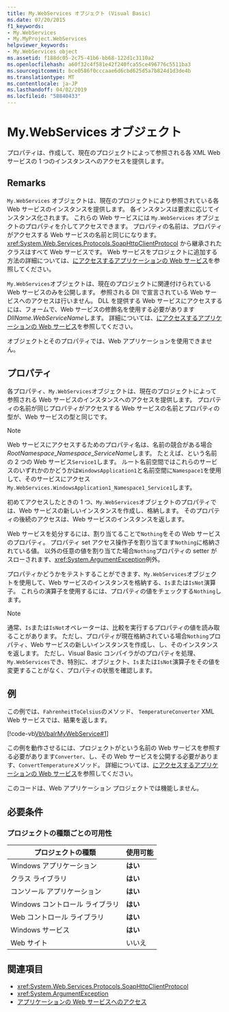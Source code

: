 ```yaml
---
title: My.WebServices オブジェクト (Visual Basic)
ms.date: 07/20/2015
f1_keywords:
- My.WebServices
- My.MyProject.WebServices
helpviewer_keywords:
- My.WebServices object
ms.assetid: f188dc05-2c75-41b6-bb68-122d1c3110a2
ms.openlocfilehash: a60f32c4f581e42f240fca55ce496776c5511ba3
ms.sourcegitcommit: bce0586f0cccaae6d6cbd625d5a7b824d1d3de4b
ms.translationtype: MT
ms.contentlocale: ja-JP
ms.lasthandoff: 04/02/2019
ms.locfileid: "58840433"
---
```

# <a name="mywebservices-object"></a>My.WebServices オブジェクト
プロパティは、作成して、現在のプロジェクトによって参照される各 XML Web サービスの 1 つのインスタンスへのアクセスを提供します。  
  
## <a name="remarks"></a>Remarks  
 `My.WebServices` オブジェクトは、現在のプロジェクトにより参照されている各 Web サービスのインスタンスを提供します。 各インスタンスは要求に応じてインスタンス化されます。 これらの Web サービスには `My.WebServices` オブジェクトのプロパティを介してアクセスできます。 プロパティの名前は、プロパティがアクセスする Web サービスの名前と同じになります。 <xref:System.Web.Services.Protocols.SoapHttpClientProtocol> から継承されたクラスはすべて Web サービスです。 Web サービスをプロジェクトに追加する方法の詳細については、[にアクセスするアプリケーションの Web サービス](../../../visual-basic/developing-apps/programming/accessing-application-web-services.md)を参照してください。  
  
 `My.WebServices`オブジェクトは、現在のプロジェクトに関連付けられている Web サービスのみを公開します。 参照される Dll で宣言されている Web サービスへのアクセスは行いません。 DLL を提供する Web サービスにアクセスするには、フォームで、Web サービスの修飾名を使用する必要があります*DllName*.*WebServiceName*します。 詳細については、[にアクセスするアプリケーションの Web サービス](../../../visual-basic/developing-apps/programming/accessing-application-web-services.md)を参照してください。  
  
 オブジェクトとそのプロパティでは、Web アプリケーションを使用できません。  
  
## <a name="properties"></a>プロパティ  
 各プロパティ、`My.WebServices`オブジェクトは、現在のプロジェクトによって参照される Web サービスのインスタンスへのアクセスを提供します。 プロパティの名前が同じプロパティがアクセスする Web サービスの名前とプロパティの型が、Web サービスの型と同じです。  
  
> [!NOTE]
>  Web サービスにアクセスするためのプロパティ名は、名前の競合がある場合*RootNamespace*_*Namespace*\_*ServiceName*します。 たとえば、という名前の 2 つの Web サービス`Service1`します。 ルート名前空間ではこれらのサービスのいずれかのかどうかは`WindowsApplication1`と名前空間に`Namespace1`を使用して、そのサービスにアクセス`My.WebServices.WindowsApplication1_Namespace1_Service1`します。  
  
 初めてアクセスしたときの 1 つ、`My.WebServices`オブジェクトのプロパティでは、Web サービスの新しいインスタンスを作成し、格納します。 そのプロパティの後続のアクセスは、Web サービスのインスタンスを返します。  
  
 Web サービスを処分するには、割り当てることで`Nothing`をその Web サービスのプロパティ。 プロパティ set アクセス操作子を割り当てます`Nothing`に格納されている値。 以外の任意の値を割り当てた場合`Nothing`プロパティの setter がスローされます、<xref:System.ArgumentException>例外。  
  
 プロパティかどうかをテストすることができます、`My.WebServices`オブジェクトを使用して、Web サービスのインスタンスを格納する、`Is`または`IsNot`演算子。 これらの演算子を使用するには、プロパティの値をチェックする`Nothing`します。  
  
> [!NOTE]
>  通常、`Is`または`IsNot`オペレーターは、比較を実行するプロパティの値を読み取ることがあります。 ただし、プロパティが現在格納されている場合`Nothing`プロパティ、Web サービスの新しいインスタンスを作成し、し、そのインスタンスを返します。 ただし、Visual Basic コンパイラがのプロパティを処理、`My.WebServices`でき、特別に、オブジェクト、`Is`または`IsNot`演算子をその値を変更することがなく、プロパティの状態を確認します。  
  
## <a name="example"></a>例  
 この例では、`FahrenheitToCelsius`のメソッド、 `TemperatureConverter` XML Web サービスでは、結果を返します。  
  
 [!code-vb[VbVbalrMyWebService#1](~/samples/snippets/visualbasic/VS_Snippets_VBCSharp/VbVbalrMyWebService/VB/Form1.vb#1)]  
  
 この例を動作させるには、プロジェクトがという名前の Web サービスを参照する必要があります`Converter`、し、その Web サービスを公開する必要があります、`ConvertTemperature`メソッド。 詳細については、[にアクセスするアプリケーションの Web サービス](../../../visual-basic/developing-apps/programming/accessing-application-web-services.md)を参照してください。  
  
 このコードは、Web アプリケーション プロジェクトでは機能しません。  
  
## <a name="requirements"></a>必要条件  
  
### <a name="availability-by-project-type"></a>プロジェクトの種類ごとの可用性  
  
|プロジェクトの種類|使用可能|  
|---|---|  
|Windows アプリケーション|**はい**|  
|クラス ライブラリ|**はい**|  
|コンソール アプリケーション|**はい**|  
|Windows コントロール ライブラリ|**はい**|  
|Web コントロール ライブラリ|**はい**|  
|Windows サービス|**はい**|  
|Web サイト|いいえ|  
  
## <a name="see-also"></a>関連項目

- <xref:System.Web.Services.Protocols.SoapHttpClientProtocol>
- <xref:System.ArgumentException>
- [アプリケーションの Web サービスへのアクセス](../../../visual-basic/developing-apps/programming/accessing-application-web-services.md)
